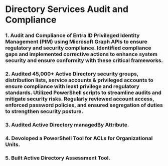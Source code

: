 # Directory Services Audit and Compliance 

### 1. Audit and Compliance of Entra ID Privileged Identity Management (PIM) using Microsoft Graph APIs to ensure regulatory and security compliance. Identified compliance gaps and implemented corrective actions to enhance system security and ensure conformity with these critical frameworks.

### 2. Audited 45,000+ Active Directory security groups, distribution lists, service accounts & privileged accounts to ensure compliance with least privilege and regulatory standards. Utilized PowerShell scripts to streamline audits and mitigate security risks. Regularly reviewed account access, enforced password policies, and ensured segregation of duties to strengthen security posture.

### 3. Audited Active Directory managedBy Attribute.

### 4. Devoloped a PowerShell Tool for ACLs for Organizational Units.

### 5. Built Active Directory Assessment Tool.

